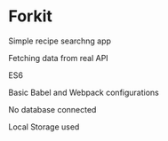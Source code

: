 # Forkit

Simple recipe searchng app

Fetching data from real API

ES6

Basic Babel and Webpack configurations

No database connected

Local Storage used
